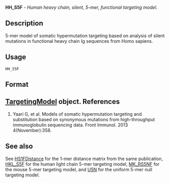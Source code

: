 





**HH_S5F** - *Human heavy chain, silent, 5-mer, functional targeting model.*

Description
--------------------

5-mer model of somatic hypermutation targeting based on analysis of silent mutations
in functional heavy chain Ig sequences from Homo sapiens.


Usage
--------------------
```
HH_S5F
```


Format
-------------------
[TargetingModel](TargetingModel-class.md) object.
References
-------------------


1. Yaari G, et al. Models of somatic hypermutation targeting and substitution based 
on synonymous mutations from high-throughput immunoglobulin sequencing data. 
Front Immunol. 2013 4(November):358.
 




See also
-------------------

See [HS1FDistance](HS1FDistance.md) for the 1-mer distance matrix from the same 
publication, [HKL_S5F](HKL_S5F.md) for the human light chain 5-mer targeting model, 
[MK_RS5NF](MK_RS5NF.md) for the mouse 5-mer targeting model, and [U5N](U5N.md) for the 
uniform 5-mer null targeting model.



